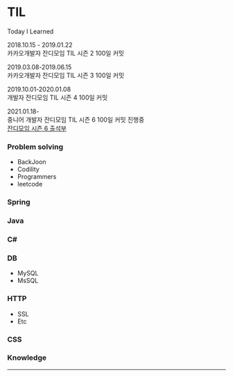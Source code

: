 # TIL
Today I Learned

<p>
2018.10.15 - 2019.01.22</br>
카카오개발자 잔디모임 TIL 시즌 2 100일 커밋
</p>
<p>
2019.03.08-2019.06.15</br>
카카오개발자 잔디모임 TIL 시즌 3 100일 커밋
</p>
<p>
2019.10.01-2020.01.08</br>
개발자 잔디모임 TIL 시즌 4 100일 커밋
</p>
<p>
2021.01.18-</br>
중니어 개발자 잔디모임 TIL 시즌 6 100일 커밋 진행중</br>
<a href="garden6.junho85.pe.kr/attendance">잔디모임 시즌 6 출석부</a>
</p>

### Problem solving
* BackJoon
* Codility
* Programmers
* leetcode

### Spring

### Java

### C# 

### DB
* MySQL
* MsSQL

### HTTP
* SSL
* Etc

### CSS

### Knowledge
---
